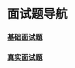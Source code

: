 # 面试题导航

### [基础面试题](https://github.com/Dashan-IZ/Notes/blob/master/Markdown/Interview_Questions/Basic_Questions/Basic_Questions.md)

### [真实面试题]()
